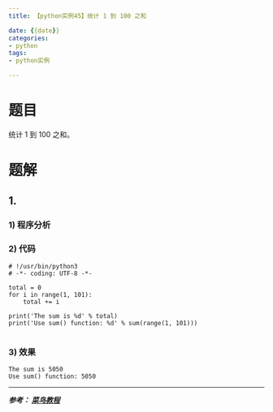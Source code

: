 ```yaml
---
title: 【python实例45】统计 1 到 100 之和

date: {{date}}
categories:
- python
tags:
- python实例

---
```

# 题目
统计 1 到 100 之和。
# 题解
## 1.
### 1) 程序分析
### 2) 代码

```
# !/usr/bin/python3
# -*- coding: UTF-8 -*-

total = 0
for i in range(1, 101):
    total += i

print('The sum is %d' % total)
print('Use sum() function: %d' % sum(range(1, 101)))


```

### 3) 效果
```
The sum is 5050
Use sum() function: 5050
```


---
***参考：
[菜鸟教程](https://www.runoob.com/python/python-100-examples.html)***
